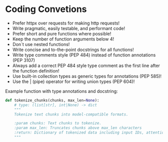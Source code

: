# Coding Convetions

- Prefer httpx over requests for making http requests!
- Write pragmatic, easily testable, and performant code!
- Prefer short and pure functions where possible!
- Keep the number of function arguments below 4!
- Don´t use nested functions!
- Write concise and to-the-point docstrings for all functions!
- Write type comments style (PEP 484) instead of function annotations (PEP 3107)
- Always add a correct PEP 484 style type comment as the first line after the function definition!
- Use built-in collection types as generic types for annotations (PEP 585)!
- Use the | (pipe) operator for writing union types (PEP 604)!

Example function with type annotations and docstring:

```python
def tokenize_chunks(chunks, max_len=None):
    # type: (list[str], int|None) -> dict
    """
    Tokenize text chunks into model-compatible formats.

    :param chunks: Text chunks to tokenize.
    :param max_len: Truncates chunks above max_len characters
    :return: Dictionary of tokenized data including input IDs, attention masks, and type IDs.
    """
```
